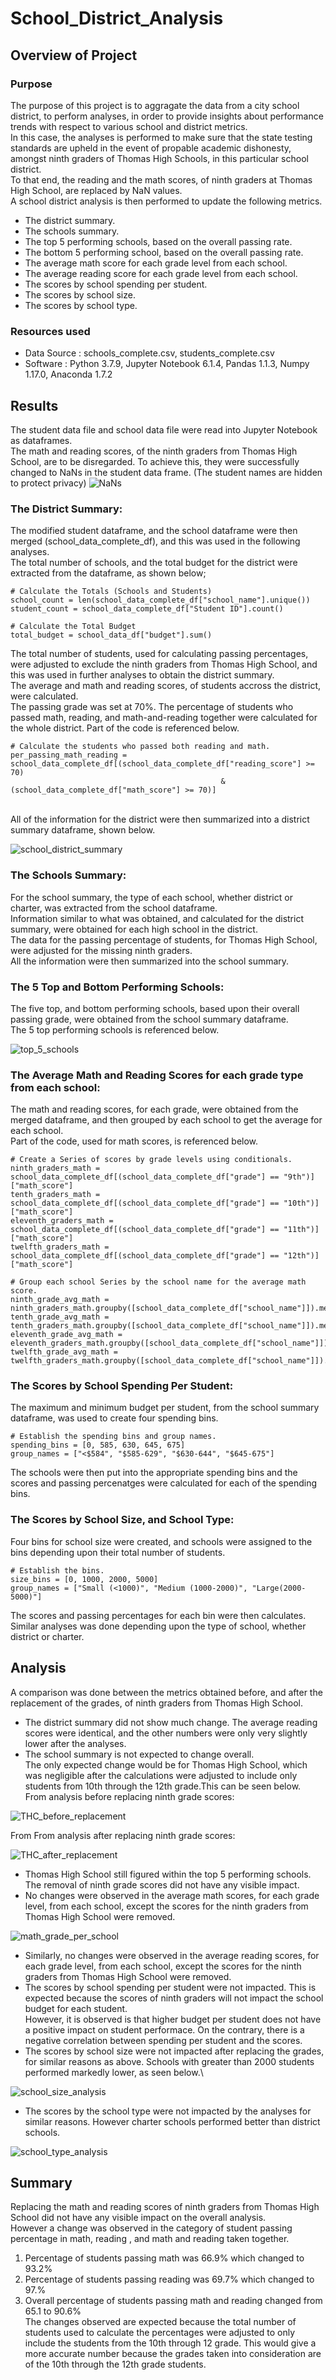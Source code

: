 # School_District_Analysis

## Overview of Project 

### Purpose
The purpose of this project is to aggragate the data from a city school district, to perform analyses, in order to provide insights about performance trends with respect to various school and district metrics.\
In this case, the analyses is performed to make sure that the state testing standards are upheld in the event of propable academic dishonesty, amongst ninth graders of Thomas High Schools, in this particular school district.\
To that end, the reading and the math scores, of ninth graders at Thomas High School, are replaced by NaN values.\
A school district analysis is then performed to update the following metrics.
- The district summary.
- The schools summary.
- The top 5 performing schools, based on the overall passing rate.
- The bottom 5 performing school, based on the overall passing rate.
- The average math score for each grade level from each school.
- The average reading score for each grade level from each school.
- The scores by school spending per student.
- The scores by school size.
- The scores by school type.

### Resources used
- Data Source : schools_complete.csv, students_complete.csv
- Software : Python 3.7.9, Jupyter Notebook 6.1.4, Pandas 1.1.3, Numpy 1.17.0, Anaconda 1.7.2

## Results 
The student data file and school data file were read into Jupyter Notebook as dataframes.\
The math and reading scores, of the ninth graders from Thomas High School, are to be disregarded. To achieve this, they were successfully changed to NaNs in the student data frame. (The student names are hidden to protect privacy)
![NaNs](https://user-images.githubusercontent.com/71800628/119212212-75343980-ba7c-11eb-8714-6f81fd9b3f4b.png)

### The District Summary:
The modified student dataframe, and the school dataframe were then merged (school_data_complete_df), and this was used in the following analyses.\
The total number of schools, and the total budget for the district were extracted from the dataframe, as shown below;
```
# Calculate the Totals (Schools and Students)
school_count = len(school_data_complete_df["school_name"].unique())
student_count = school_data_complete_df["Student ID"].count()

# Calculate the Total Budget
total_budget = school_data_df["budget"].sum()
```
The total number of students, used for calculating passing percentages, were adjusted to exclude the ninth graders from Thomas High School, and this was used in further analyses to obtain the district summary.\
The average and math and reading scores, of students accross the district, were calculated.\
The passing grade was set at 70%. The percentage of students who passed  math, reading, and math-and-reading together were calculated for the whole district. Part of the code is referenced below.
```
# Calculate the students who passed both reading and math.
per_passing_math_reading = school_data_complete_df[(school_data_complete_df["reading_score"] >= 70)
                                               & (school_data_complete_df["math_score"] >= 70)]
```
\
All of the information for the district were then summarized into a district summary dataframe, shown below.

![school_district_summary](https://user-images.githubusercontent.com/71800628/119212298-0f947d00-ba7d-11eb-81b7-db2b51e6530a.png)

### The Schools Summary:
For the school summary, the type of each school, whether district or charter, was extracted from the school dataframe.\
Information similar to what was obtained, and calculated for the district summary, were obtained for each high school in the district.\
The data for the passing percentage of students, for Thomas High School, were adjusted for the missing ninth graders.\
All the information were then summarized into the school summary.

### The 5 Top and Bottom Performing Schools:
The five top, and bottom performing schools, based upon their overall passing grade, were obtained from the school summary dataframe.\
The 5 top performing schools is referenced below.

![top_5_schools](https://user-images.githubusercontent.com/71800628/119212367-744fd780-ba7d-11eb-9271-54aa084a3d8e.png)

### The Average Math and Reading Scores for each grade type from each school:
The math and reading scores, for each grade, were obtained from the merged dataframe, and then grouped by each school to get the average for each school.\
Part of the code, used for math scores, is referenced below.
```
# Create a Series of scores by grade levels using conditionals.
ninth_graders_math = school_data_complete_df[(school_data_complete_df["grade"] == "9th")]["math_score"]
tenth_graders_math = school_data_complete_df[(school_data_complete_df["grade"] == "10th")]["math_score"]
eleventh_graders_math = school_data_complete_df[(school_data_complete_df["grade"] == "11th")]["math_score"]
twelfth_graders_math = school_data_complete_df[(school_data_complete_df["grade"] == "12th")]["math_score"]

# Group each school Series by the school name for the average math score.
ninth_grade_avg_math = ninth_graders_math.groupby([school_data_complete_df["school_name"]]).mean()
tenth_grade_avg_math = tenth_graders_math.groupby([school_data_complete_df["school_name"]]).mean()
eleventh_grade_avg_math = eleventh_graders_math.groupby([school_data_complete_df["school_name"]]).mean()
twelfth_grade_avg_math = twelfth_graders_math.groupby([school_data_complete_df["school_name"]]).mean()
```
### The Scores by School Spending Per Student:
The maximum and minimum budget per student, from the school summary dataframe, was used to create four spending bins.
```
# Establish the spending bins and group names.
spending_bins = [0, 585, 630, 645, 675]
group_names = ["<$584", "$585-629", "$630-644", "$645-675"]
```
The schools were then put into the appropriate spending bins and the scores and passing percenatges were calculated for each of the spending bins.

### The Scores by School Size, and School Type:
Four bins for school size were created, and schools were assigned to the bins depending upon their total number of students.
```
# Establish the bins.
size_bins = [0, 1000, 2000, 5000]
group_names = ["Small (<1000)", "Medium (1000-2000)", "Large(2000-5000)"]
```
The scores and passing percentages for each bin were then calculates.\
Similar analyses was done depending upon the type of school, whether district or charter.

## Analysis
A comparison was done between the metrics obtained before, and after the replacement of the grades, of ninth graders from Thomas High School.
- The district summary did not show much change. The average reading scores were identical, and the other numbers were only very slightly lower after the analyses.
- The school summary is not expected to change overall.\
The only expected change would be for Thomas High School, which was negligible after the calculations were adjusted to include only students from 10th through the 12th grade.This can be seen below.\
From analysis before replacing ninth grade scores:

![THC_before_replacement](https://user-images.githubusercontent.com/71800628/119212875-d6f6a280-ba80-11eb-9e03-e780b2dfec0f.png)

From From analysis after replacing ninth grade scores:

![THC_after_replacement](https://user-images.githubusercontent.com/71800628/119212882-e37afb00-ba80-11eb-9137-028aa97e06eb.png)

- Thomas High School still figured within the top 5 performing schools. The removal of ninth grade scores did not have any visible impact.
- No changes were observed in the average math scores, for each grade level, from each school, except the scores for the ninth graders from Thomas High School were removed.

![math_grade_per_school](https://user-images.githubusercontent.com/71800628/119212942-4c627300-ba81-11eb-9eef-969dd1b41e56.png)

- Similarly, no changes were observed in the average reading scores, for each grade level, from each school, except the scores for the ninth graders from Thomas High School were removed.
- The scores by school spending per student were not impacted. This is expected because the scores of ninth graders will not impact the school budget for each student.\
However, it is observed is that higher budget per student does not have a positive impact on student performace. On the contrary, there is a negative correlation between spending per student and the scores. 
- The scores by school size were not impacted after replacing the grades, for similar reasons as above. Schools with greater than 2000 students performed markedly lower, as seen below.\

![school_size_analysis](https://user-images.githubusercontent.com/71800628/119212522-9007ad80-ba7e-11eb-810f-abee27d784d2.png)

- The scores by the school type were not impacted by the analyses for similar reasons. However charter schools performed better than district schools.

![school_type_analysis](https://user-images.githubusercontent.com/71800628/119212532-9ac24280-ba7e-11eb-90e1-186414b5faf6.png)


## Summary
Replacing the math and reading scores of ninth graders from Thomas High School did not have any visible impact on the overall analysis.\
However a change was observed in the category of student passing percentage in math, reading , and math and reading taken together.
1. Percentage of students passing math was 66.9% which changed to 93.2%
2. Percentage of students passing reading was 69.7% which changed to 97.%
3. Overall percentage of students passing math and reading changed from 65.1 to 90.6%\
The changes observed are expected because the total number of students used to calculate the percentages were adjusted to only include the students from the 10th through 12 grade. This would give a more accurate number because the grades taken into consideration are of the 10th through the 12th grade students.
